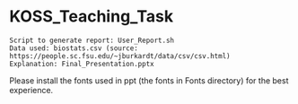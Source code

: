 # KOSS_Teaching_Task

```
Script to generate report: User_Report.sh
Data used: biostats.csv (source: https://people.sc.fsu.edu/~jburkardt/data/csv/csv.html)
Explanation: Final_Presentation.pptx
```
Please install the fonts used in ppt (the fonts in Fonts directory) for the best experience.
